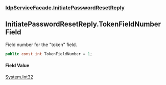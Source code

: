 ### [IdpServiceFacade](../index.md 'IdpServiceFacade').[InitiatePasswordResetReply](index.md 'IdpServiceFacade\.InitiatePasswordResetReply')

## InitiatePasswordResetReply\.TokenFieldNumber Field

Field number for the "token" field\.

```csharp
public const int TokenFieldNumber = 1;
```

#### Field Value
[System\.Int32](https://learn.microsoft.com/en-us/dotnet/api/system.int32 'System\.Int32')